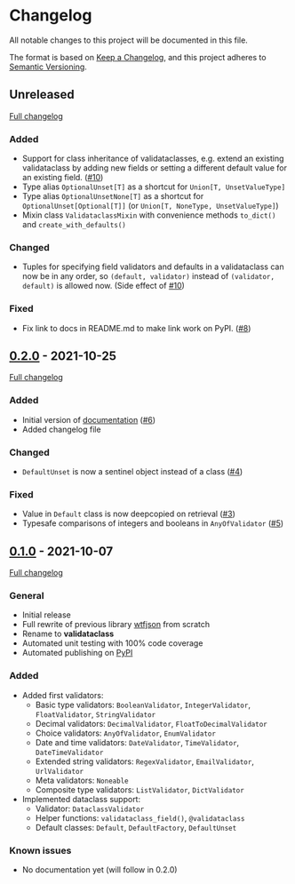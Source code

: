 # Changelog

All notable changes to this project will be documented in this file.

The format is based on [Keep a Changelog](https://keepachangelog.com/en/1.0.0/),
and this project adheres to [Semantic Versioning](https://semver.org/spec/v2.0.0.html).


## Unreleased

[Full changelog](https://github.com/binary-butterfly/validataclass/compare/0.2.0...HEAD)

### Added

- Support for class inheritance of validataclasses, e.g. extend an existing validataclass by adding new fields or setting a
  different default value for an existing field. ([#10](https://github.com/binary-butterfly/validataclass/issues/10))
- Type alias `OptionalUnset[T]` as a shortcut for `Union[T, UnsetValueType]`
- Type alias `OptionalUnsetNone[T]` as a shortcut for `OptionalUnset[Optional[T]]` (or `Union[T, NoneType, UnsetValueType]`)
- Mixin class `ValidataclassMixin` with convenience methods `to_dict()` and `create_with_defaults()`

### Changed

- Tuples for specifying field validators and defaults in a validataclass can now be in any order, so `(default, validator)` instead
  of `(validator, default)` is allowed now. (Side effect of [#10](https://github.com/binary-butterfly/validataclass/issues/10))

### Fixed

- Fix link to docs in README.md to make link work on PyPI. ([#8](https://github.com/binary-butterfly/validataclass/pull/8))


## [0.2.0] - 2021-10-25

[Full changelog](https://github.com/binary-butterfly/validataclass/compare/0.1.0...0.2.0)

### Added

- Initial version of [documentation](docs/index.md) ([#6](https://github.com/binary-butterfly/validataclass/pull/6))
- Added changelog file

### Changed

- `DefaultUnset` is now a sentinel object instead of a class ([#4](https://github.com/binary-butterfly/validataclass/pull/4))

### Fixed

- Value in `Default` class is now deepcopied on retrieval ([#3](https://github.com/binary-butterfly/validataclass/pull/3))
- Typesafe comparisons of integers and booleans in `AnyOfValidator` ([#5](https://github.com/binary-butterfly/validataclass/pull/5))


## [0.1.0] - 2021-10-07

[Full changelog](https://github.com/binary-butterfly/validataclass/commits/0.1.0)

### General

- Initial release
- Full rewrite of previous library [wtfjson](https://github.com/binary-butterfly/wtfjson) from scratch
- Rename to **validataclass**
- Automated unit testing with 100% code coverage
- Automated publishing on [PyPI](https://pypi.org/project/validataclass/)

### Added

- Added first validators:
  - Basic type validators: `BooleanValidator`, `IntegerValidator`, `FloatValidator`, `StringValidator`
  - Decimal validators: `DecimalValidator`, `FloatToDecimalValidator`
  - Choice validators: `AnyOfValidator`, `EnumValidator`
  - Date and time validators: `DateValidator`, `TimeValidator`, `DateTimeValidator`
  - Extended string validators: `RegexValidator`, `EmailValidator`, `UrlValidator`
  - Meta validators: `Noneable`
  - Composite type validators: `ListValidator`, `DictValidator`
- Implemented dataclass support:
  - Validator: `DataclassValidator`
  - Helper functions: `validataclass_field()`, `@validataclass`
  - Default classes: `Default`, `DefaultFactory`, `DefaultUnset`

### Known issues

- No documentation yet (will follow in 0.2.0)


[0.2.0]: https://github.com/binary-butterfly/validataclass/releases/tag/0.2.0
[0.1.0]: https://github.com/binary-butterfly/validataclass/releases/tag/0.1.0
